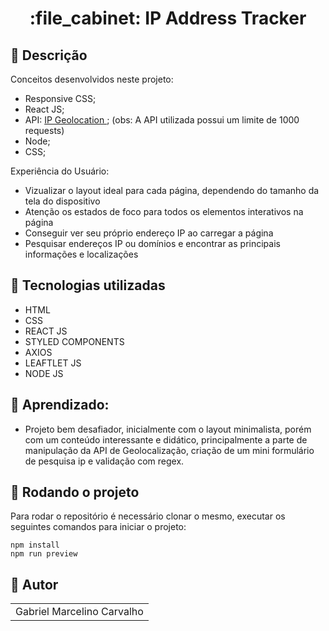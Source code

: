 <h1 align="center">:file_cabinet: IP Address Tracker</h1>

## :memo: Descrição

Conceitos desenvolvidos neste projeto:

- Responsive CSS;
- React JS;
- API: <a href="https://app.ipgeolocation.io/">IP Geolocation </a>; (obs: A API utilizada  possui um limite de 1000 requests)
- Node;
- CSS;

Experiência do Usuário:

- Vizualizar o layout ideal para cada página, dependendo do tamanho da tela do dispositivo
- Atenção os estados de foco para todos os elementos interativos na página
- Conseguir ver seu próprio endereço IP ao carregar a página
- Pesquisar endereços IP ou domínios e encontrar as principais informações e localizações

## :wrench: Tecnologias utilizadas

- HTML
- CSS
- REACT JS
- STYLED COMPONENTS
- AXIOS
- LEAFTLET JS
- NODE JS

## :dart: Aprendizado:

- Projeto bem desafiador, inicialmente com o layout minimalista, porém com um conteúdo interessante e didático, principalmente a parte de manipulação da API de Geolocalização, criação de um mini formulário de pesquisa ip e validação com regex. 

## :rocket: Rodando o projeto

Para rodar o repositório é necessário clonar o mesmo, executar os seguintes comandos para iniciar o projeto:

```
npm install
npm run preview
```

## :handshake: Autor

<table>
  <tr>
    <td align="center">
      </h3>Gabriel Marcelino Carvalho</h3>
    </td>
  </tr>
</table>
